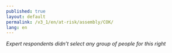 ```yaml
---
published: true
layout: default
permalink: /v3_1/en/at-risk/assembly/COK/
lang: en
---
```

_Expert respondents didn’t select any group of people for this right_
